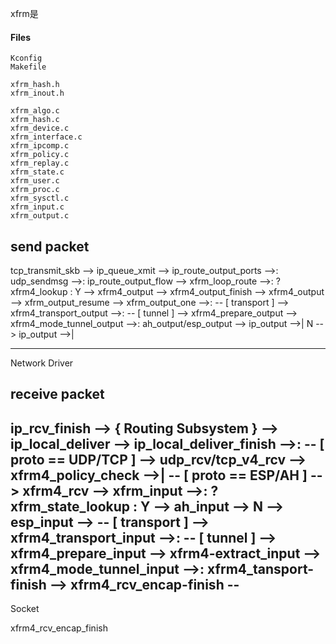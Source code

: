xfrm是


#### Files

```
Kconfig
Makefile

xfrm_hash.h
xfrm_inout.h

xfrm_algo.c
xfrm_hash.c
xfrm_device.c
xfrm_interface.c
xfrm_ipcomp.c
xfrm_policy.c
xfrm_replay.c
xfrm_state.c
xfrm_user.c
xfrm_proc.c
xfrm_sysctl.c
xfrm_input.c
xfrm_output.c
```


send packet
-----------

tcp_transmit_skb --> ip_queue_xmit --> ip_route_output_ports -->:
udp_sendmsg -->:
    ip_route_output_flow --> xfrm_loop_route -->:
        ? xfrm4_lookup :
        Y --> xfrm4_output --> xfrm4_output_finish --> xfrm4_output --> xfrm_output_resume --> xfrm_output_one -->:
            -- [ transport ] --> xfrm4_transport_output -->:
            -- [ tunnel ] --> xfrm4_prepare_output --> xfrm4_mode_tunnel_output -->:
                ah_output/esp_output --> ip_output -->|
        N --> ip_output -->|

--------------------------------
Network Driver



receive packet
--------------

ip_rcv_finish --> { Routing Subsystem } --> <A> ip_local_deliver --> ip_local_deliver_finish -->:
    -- [ proto == UDP/TCP ] -->
        udp_rcv/tcp_v4_rcv --> xfrm4_policy_check -->|
    -- [ proto == ESP/AH ] --> xfrm4_rcv --> xfrm_input -->:
        ? xfrm_state_lookup :
        Y --> ah_input -->
        N --> esp_input -->
            -- [ transport ] --> xfrm4_transport_input  -->:
            -- [ tunnel ] --> xfrm4_prepare_input --> xfrm4-extract_input --> xfrm4_mode_tunnel_input -->:
                xfrm4_tansport-finish --> xfrm4_rcv_encap-finish --<A>
--------------------------------------------------
Socket









xfrm4_rcv_encap_finish
